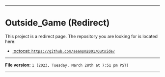 
***

# Outside_Game (Redirect)

This project is a redirect page. The repository you are looking for is located here:

- [:octocat: `https://github.com/seanpm2001/Outside/`](https://github.com/seanpm2001/Outside/)

***

**File version:** `1 (2023, Tuesday, March 28th at 7:51 pm PST)`

***
